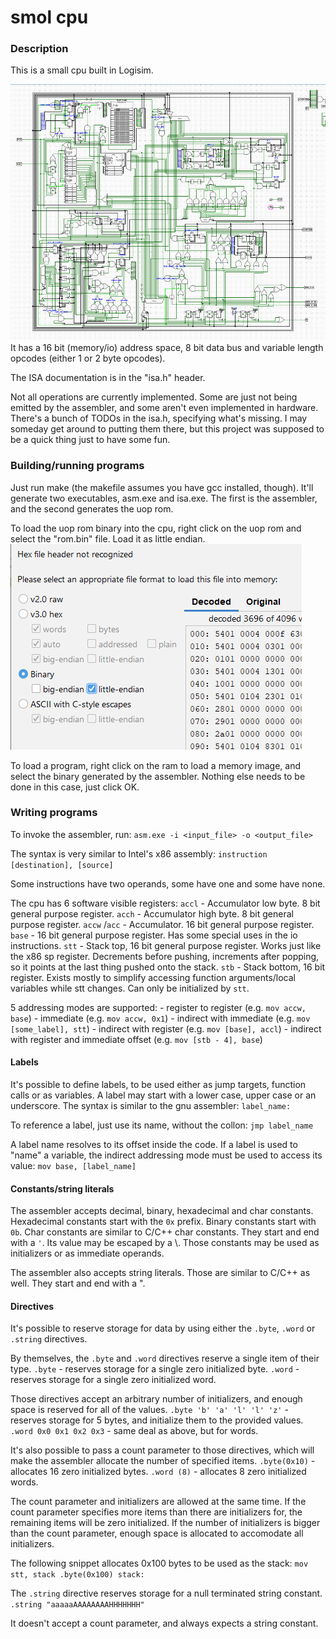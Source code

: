 # smol cpu


### Description
This is a small cpu built in Logisim.

![The cpu core](images/cpu.png "The cpu core")
It has a 16 bit (memory/io) address space, 8 bit data bus and variable length opcodes (either 1 or 2 byte opcodes).

The ISA documentation is in the "isa.h" header.

Not all operations are currently implemented. Some are just not being emitted by the assembler, and some aren't even implemented in hardware. There's a bunch of TODOs in the isa.h, specifying what's missing. I may someday get around to putting them there, but this project was supposed to be a quick thing just to have some fun.



### Building/running programs
Just run make (the makefile assumes you have gcc installed, though). It'll generate two executables, asm.exe and isa.exe. The first is the assembler, and the second generates the uop rom.

To load the uop rom binary into the cpu, right click on the uop rom and select the "rom.bin" file. Load it as little endian.
![uop_rom](images/uop_rom.png)

To load a program, right click on the ram to load a memory image, and select the binary generated by the assembler. Nothing else needs to be done in this case, just click OK.



### Writing programs
To invoke the assembler, run:
	`asm.exe -i <input_file> -o <output_file>`

The syntax is very similar to Intel's x86 assembly:
	`instruction [destination], [source]`

Some instructions have two operands, some have one and some have none.

The cpu has 6 software visible registers:
	`accl` - Accumulator low byte. 8 bit general purpose register.
	`acch` - Accumulator high byte. 8 bit general purpose register.
	`accw` /`acc` - Accumulator. 16 bit general purpose register.
	`base` - 16 bit general purpose register. Has some special uses in the io instructions.
	`stt` - Stack top, 16 bit general purpose register. Works just like the x86 sp register. Decrements before pushing, increments after popping, so it points at the last thing pushed onto the stack.
	`stb` - Stack bottom, 16 bit register. Exists mostly to simplify accessing function arguments/local variables while stt changes. Can only be initialized by `stt`.

5 addressing modes are supported:
	- register to register (e.g. `mov accw, base`)
	- immediate (e.g. `mov accw, 0x1`)
	- indirect with immediate (e.g. `mov [some_label], stt`)
	- indirect with register (e.g. `mov [base], accl`)
	- indirect with register and immediate offset (e.g. `mov [stb - 4], base`)




#### Labels
It's possible to define labels, to be used either as jump targets, function calls or as variables. A label may start with a lower case, upper case or an underscore. The syntax is similar to the gnu assembler:
	`label_name:`

To reference a label, just use its name, without the collon:
	`jmp label_name`

A label name resolves to its offset inside the code. If a label is used to "name" a variable,
the indirect addressing mode must be used to access its value:
	`mov base, [label_name]`



#### Constants/string literals
The assembler accepts decimal, binary, hexadecimal and char constants.
Hexadecimal constants start with the `0x` prefix. Binary constants start with `0b`.
Char constants are similar to C/C++ char constants. They start and end with a `'`. Its value may be escaped by a \\. Those constants may be used as initializers or as immediate operands.

The assembler also accepts string literals. Those are similar to C/C++ as well. They start and end with a \".



#### Directives
It's possible to reserve storage for data by using either the `.byte`, `.word` or `.string`  directives. 

By themselves, the `.byte` and `.word` directives reserve a single item of their type.
	`.byte` - reserves storage for a single zero initialized byte.
	`.word` - reserves storage for a single zero initialized word.

Those directives accept an arbitrary number of initializers, and enough space is reserved for all of the values.
	`.byte 'b' 'a' 'l' 'l' 'z'` - reserves storage for 5 bytes, and initialize them to the provided values.
	`.word 0x0 0x1 0x2 0x3` - same deal as above, but for words.

It's also possible to pass a count parameter to those directives, which will make the assembler allocate the number of specified items.
	`.byte(0x10)` - allocates 16 zero initialized bytes.
	`.word (8)` - allocates 8 zero initialized words.

The count parameter and initializers are allowed at the same time. If the count parameter specifies more items than there are initializers for, the remaining items will be zero initialized. If the number of initializers is bigger than the count parameter, enough space is allocated to accomodate all initializers.

The following snippet allocates 0x100 bytes to be used as the stack:
	`mov stt, stack
	.byte(0x100)
	stack:`

The `.string` directive reserves storage for a null terminated string constant. 
	`.string "aaaaaAAAAAAAAHHHHHHH"`
	
It doesn't accept a count parameter, and always expects a string constant.






